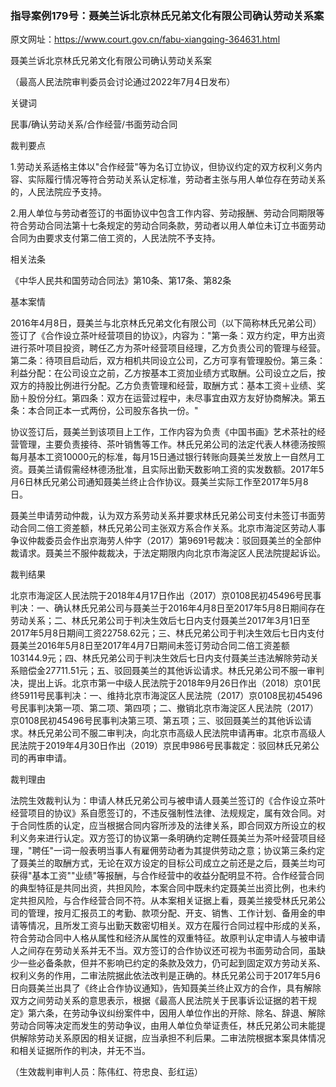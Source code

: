 ### 指导案例179号：聂美兰诉北京林氏兄弟文化有限公司确认劳动关系案
原文网址：https://www.court.gov.cn/fabu-xiangqing-364631.html

聂美兰诉北京林氏兄弟文化有限公司确认劳动关系案

（最高人民法院审判委员会讨论通过2022年7月4日发布）

关键词

民事/确认劳动关系/合作经营/书面劳动合同

裁判要点

1.劳动关系适格主体以"合作经营"等为名订立协议，但协议约定的双方权利义务内容、实际履行情况等符合劳动关系认定标准，劳动者主张与用人单位存在劳动关系的，人民法院应予支持。

2.用人单位与劳动者签订的书面协议中包含工作内容、劳动报酬、劳动合同期限等符合劳动合同法第十七条规定的劳动合同条款，劳动者以用人单位未订立书面劳动合同为由要求支付第二倍工资的，人民法院不予支持。

相关法条

《中华人民共和国劳动合同法》第10条、第17条、第82条

基本案情

2016年4月8日，聂美兰与北京林氏兄弟文化有限公司（以下简称林氏兄弟公司）签订了《合作设立茶叶经营项目的协议》，内容为："第一条：双方约定，甲方出资进行茶叶项目投资，聘任乙方为茶叶经营项目经理，乙方负责公司的管理与经营。第二条：待项目启动后，双方相机共同设立公司，乙方可享有管理股份。第三条：利益分配：在公司设立之前，乙方按基本工资加业绩方式取酬。公司设立之后，按双方的持股比例进行分配。乙方负责管理和经营，取酬方式：基本工资＋业绩、奖励＋股份分红。第四条：双方在运营过程中，未尽事宜由双方友好协商解决。第五条：本合同正本一式两份，公司股东各执一份。"

协议签订后，聂美兰到该项目上工作，工作内容为负责《中国书画》艺术茶社的经营管理，主要负责接待、茶叶销售等工作。林氏兄弟公司的法定代表人林德汤按照每月基本工资10000元的标准，每月15日通过银行转账向聂美兰发放上一自然月工资。聂美兰请假需经林德汤批准，且实际出勤天数影响工资的实发数额。2017年5月6日林氏兄弟公司通知聂美兰终止合作协议。聂美兰实际工作至2017年5月8日。

聂美兰申请劳动仲裁，认为双方系劳动关系并要求林氏兄弟公司支付未签订书面劳动合同二倍工资差额，林氏兄弟公司主张双方系合作关系。北京市海淀区劳动人事争议仲裁委员会作出京海劳人仲字（2017）第9691号裁决：驳回聂美兰的全部仲裁请求。聂美兰不服仲裁裁决，于法定期限内向北京市海淀区人民法院提起诉讼。

裁判结果

北京市海淀区人民法院于2018年4月17日作出（2017）京0108民初45496号民事判决：一、确认林氏兄弟公司与聂美兰于2016年4月8日至2017年5月8日期间存在劳动关系；二、林氏兄弟公司于判决生效后七日内支付聂美兰2017年3月1日至2017年5月8日期间工资22758.62元；三、林氏兄弟公司于判决生效后七日内支付聂美兰2016年5月8日至2017年4月7日期间未签订劳动合同二倍工资差额103144.9元；四、林氏兄弟公司于判决生效后七日内支付聂美兰违法解除劳动关系赔偿金27711.51元；五、驳回聂美兰的其他诉讼请求。林氏兄弟公司不服一审判决，提出上诉。北京市第一中级人民法院于2018年9月26日作出（2018）京01民终5911号民事判决：一、维持北京市海淀区人民法院（2017）京0108民初45496号民事判决第一项、第二项、第四项；二、撤销北京市海淀区人民法院（2017）京0108民初45496号民事判决第三项、第五项；三、驳回聂美兰的其他诉讼请求。林氏兄弟公司不服二审判决，向北京市高级人民法院申请再审。北京市高级人民法院于2019年4月30日作出（2019）京民申986号民事裁定：驳回林氏兄弟公司的再审申请。

裁判理由

法院生效裁判认为：申请人林氏兄弟公司与被申请人聂美兰签订的《合作设立茶叶经营项目的协议》系自愿签订的，不违反强制性法律、法规规定，属有效合同。对于合同性质的认定，应当根据合同内容所涉及的法律关系，即合同双方所设立的权利义务来进行认定。双方签订的协议第一条明确约定聘任聂美兰为茶叶经营项目经理，"聘任"一词一般表明当事人有雇佣劳动者为其提供劳动之意；协议第三条约定了聂美兰的取酬方式，无论在双方设定的目标公司成立之前还是之后，聂美兰均可获得"基本工资""业绩"等报酬，与合作经营中的收益分配明显不符。合作经营合同的典型特征是共同出资，共担风险，本案合同中既未约定聂美兰出资比例，也未约定共担风险，与合作经营合同不符。从本案相关证据上看，聂美兰接受林氏兄弟公司的管理，按月汇报员工的考勤、款项分配、开支、销售、工作计划、备用金的申请等情况，且所发工资与出勤天数密切相关。双方在履行合同过程中形成的关系，符合劳动合同中人格从属性和经济从属性的双重特征。故原判认定申请人与被申请人之间存在劳动关系并无不当。双方签订的合作协议还可视为书面劳动合同，虽缺少一些必备条款，但并不影响已约定的条款及效力，仍可起到固定双方劳动关系、权利义务的作用，二审法院据此依法改判是正确的。林氏兄弟公司于2017年5月6日向聂美兰出具了《终止合作协议通知》，告知聂美兰终止双方的合作，具有解除双方之间劳动关系的意思表示，根据《最高人民法院关于民事诉讼证据的若干规定》第六条，在劳动争议纠纷案件中，因用人单位作出的开除、除名、辞退、解除劳动合同等决定而发生的劳动争议，由用人单位负举证责任，林氏兄弟公司未能提供解除劳动关系原因的相关证据，应当承担不利后果。二审法院根据本案具体情况和相关证据所作的判决，并无不当。

（生效裁判审判人员：陈伟红、符忠良、彭红运）
